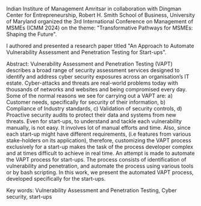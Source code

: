 Indian Institure of Management Amritsar in collaboration with Dingman Center for Entrepreneurship, Robert H. Smith School of Business, University of Maryland organized the 3rd International Conference on Management of MSMEs (ICMM 2024) on the theme: "Transformative Pathways for MSMEs: Shaping the Future". 

I authored and presented a research paper titled "An Approach to Automate Vulnerability Assessment and Penetration Testing for Start-ups".


Abstract:
Vulnerability Assessment and Penetration Testing (VAPT) describes a broad range of security
assessment services designed to identify and address cyber security exposures across an
organisation’s IT estate. Cyber-attacks and threats are real-world problems today with thousands
of networks and websites and being compromised every day. Some of the normal reasons we see
for carrying out a VAPT are: a) Customer needs, specifically for security of their information, b)
Compliance of Industry standards, c) Validation of security controls, d) Proactive security audits
to protect their data and systems from new threats.
Even for start-ups, to understand and tackle each vulnerability manually, is not easy. It
involves lot of manual efforts and time. Also, since each start-up might have different
requirements, (i.e features from various stake-holders on its application), therefore, customizing
the VAPT process exclusively for a start-up makes the task of the process developer complex and
at times difficult to achieve in real time. An attempt is made to automate the VAPT process for
start-ups. The process consists of identification of vulnerability and penetration, and automate the
process using various tools or by bash scripting. In this work, we present the automated VAPT
process, developed specifically for the start-ups.

Key words: Vulnerability Assessment and Penetration Testing, Cyber security, start-ups
